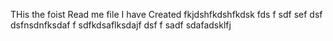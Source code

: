 THis the foist Read me file I have Created
fkjdshfkdshfkdsk fds
f
sdf
sef
dsf
dsfnsdnfksdaf
f
sdfkdsaflksdajf
dsf
f
sadf
sdafadsklfj